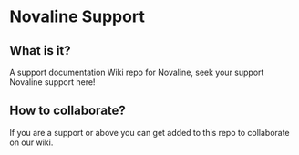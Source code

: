 # Novaline Support

## What is it?
A support documentation Wiki repo for Novaline, seek your support Novaline support here!

## How to collaborate?
If you are a support or above you can get added to this repo to collaborate on our wiki.
